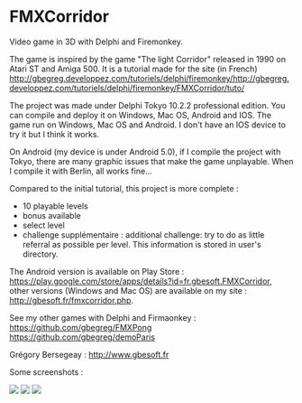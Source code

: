 # FMXCorridor
Video game in 3D with Delphi and Firemonkey. 

The game is inspired by the game "The light Corridor" released in 1990 on Atari ST and Amiga 500.
It is a tutorial made for the site (in French) http://gbegreg.developpez.com/tutoriels/delphi/firemonkey/http://gbegreg.developpez.com/tutoriels/delphi/firemonkey/FMXCorridor/tuto/

The project was made under Delphi Tokyo 10.2.2 professional edition. You can compile and deploy it on Windows, Mac OS, Android and IOS.
The game run on Windows, Mac OS and Android. I don't have an IOS device to try it but I think it works.

On Android (my device is under Android 5.0), if I compile the project with Tokyo, there are many graphic issues that make the game unplayable.
When I compile it with Berlin, all works fine...

Compared to the initial tutorial, this project is more complete : 
- 10 playable levels
- bonus available
- select level
- challenge supplémentaire : additional challenge: try to do as little referral as possible per level. This information is stored in user's directory.

The Android version is available on Play Store : https://play.google.com/store/apps/details?id=fr.gbesoft.FMXCorridor, other versions (Windows and Mac OS) are available on my site : http://gbesoft.fr/fmxcorridor.php.

See my other games with Delphi and Firmaonkey :<br>
https://github.com/gbegreg/FMXPong<br>
https://github.com/gbegreg/demoParis

Grégory Bersegeay : http://www.gbesoft.fr

Some screenshots :

<img src="https://github.com/gbegreg/FMXCorridor/blob/master/img/capture1.png">
<img src="https://github.com/gbegreg/FMXCorridor/blob/master/img/capture2.png">
<img src="https://github.com/gbegreg/FMXCorridor/blob/master/img/capture3.png">
